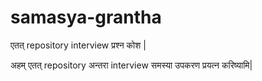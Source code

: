 # samasya-grantha
एतत् repository interview प्रश्न कोश |

अहम् एतत् repository अन्तरा interview समस्या उपकरण प्रयत्न करिष्यामि|
